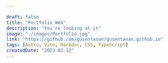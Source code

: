 ```yaml
---

draft: false
title: "Portfolio Web"
description: "You're looking at it"
image: "./images/Portfolio.jpg"
link: "https://github.com/gusentanan/gusentanan.github.io"
tags: [Astro, Vite, Markdoc, CSS, TypeScript]
createdDate: "2023-03-12"
---
```

